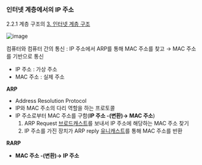 ### 인터넷 계층에서의 IP 주소
2.2.1 계층 구조의 [3. 인터넷 계층 구조](https://github.com/DevTechGrowth/study_CS/blob/main/Network/2.2%20TCP%26IP%204%EA%B3%84%EC%B8%B5%20%EB%AA%A8%EB%8D%B8/2.2.1%20%EA%B3%84%EC%B8%B5%20%EA%B5%AC%EC%A1%B0.md#3-%EC%9D%B8%ED%84%B0%EB%84%B7-%EA%B3%84%EC%B8%B5)

![image](https://github.com/DevTechGrowth/study_CS/assets/66158433/97a0fc96-7129-404f-ac35-c5e696689ce6)


컴퓨터와 컴퓨터 간의 통신 : IP 주소에서 ARP를 통해 MAC 주소를 찾고 → MAC 주소를 기반으로 통신

- IP 주소 : 가상 주소
- MAC 주소 : 실제 주소

**ARP**
- Address Resolution Protocol
- IP와 MAC 주소의 다리 역할을 하는 프로토콜
- IP 주소로부터 MAC 주소를 구함(**IP 주소 -(변환)→ MAC 주소**)
  1. ARP Request [브로드캐스트](https://github.com/DevTechGrowth/study_CS/blob/main/Network/%EB%84%A4%ED%8A%B8%EC%9B%8C%ED%81%AC%20%EC%9A%A9%EC%96%B4%20%EC%A0%95%EB%A6%AC.md#%EB%B8%8C%EB%A1%9C%EB%93%9C%EC%BA%90%EC%8A%A4%ED%8A%B8)를 보내서 IP 주소에 해당하는 MAC 주소 찾기
  2. IP 주소를 가진 장치가 ARP reply [유니캐스트](https://github.com/DevTechGrowth/study_CS/blob/main/Network/%EB%84%A4%ED%8A%B8%EC%9B%8C%ED%81%AC%20%EC%9A%A9%EC%96%B4%20%EC%A0%95%EB%A6%AC.md#%EC%9C%A0%EB%8B%88%EC%BA%90%EC%8A%A4%ED%8A%B8)를 통해 MAC 주소를 반환
  
**RARP**
- **MAC 주소 -(변환)→ IP 주소**

